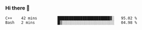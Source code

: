 ### Hi there 👋

<!--START_SECTION:waka-->

```text
C++    42 mins         ███████████████████████▓░   95.02 %
Bash   2 mins          █▒░░░░░░░░░░░░░░░░░░░░░░░   04.98 %
```

<!--END_SECTION:waka-->
<!--
**Boombag0607/Boombag0607** is a ✨ _special_ ✨ repository because its `README.md` (this file) appears on your GitHub profile.

Here are some ideas to get you started:

- 🔭 I’m currently working on ...
- 🌱 I’m currently learning ...
- 👯 I’m looking to collaborate on ...
- 🤔 I’m looking for help with ...
- 💬 Ask me about ...
- 📫 How to reach me: ...
- 😄 Pronouns: ...
- ⚡ Fun fact: ...
-->
